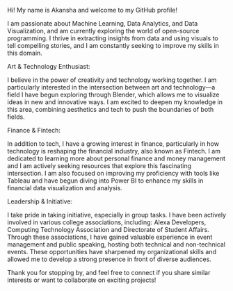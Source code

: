 Hi! My name is Akansha and welcome to my GitHub profile!

I am passionate about Machine Learning, Data Analytics, and Data Visualization, and am currently exploring the world of open-source programming. I thrive in extracting insights from data and using visuals to tell compelling stories, and I am constantly seeking to improve my skills in this domain.

Art & Technology Enthusiast:

I believe in the power of creativity and technology working together. I am particularly interested in the intersection between art and technology—a field I have begun exploring through Blender, which allows me to visualize ideas in new and innovative ways. I am excited to deepen my knowledge in this area, combining aesthetics and tech to push the boundaries of both fields.

Finance & Fintech:

In addition to tech, I have a growing interest in finance, particularly in how technology is reshaping the financial industry, also known as Fintech. I am dedicated to learning more about personal finance and money management and I am actively seeking resources that explore this fascinating intersection. I am also focused on improving my proficiency with tools like Tableau and have begun diving into Power BI to enhance my skills in financial data visualization and analysis.

Leadership & Initiative:

I take pride in taking initiative, especially in group tasks. I have been actively involved in various college associations, including: Alexa Developers, Computing Technology Association and Directorate of Student Affairs.
Through these associations, I have gained valuable experience in event management and public speaking, hosting both technical and non-technical events. These opportunities have sharpened my organizational skills and allowed me to develop a strong presence in front of diverse audiences.

Thank you for stopping by, and feel free to connect if you share similar interests or want to collaborate on exciting projects!
